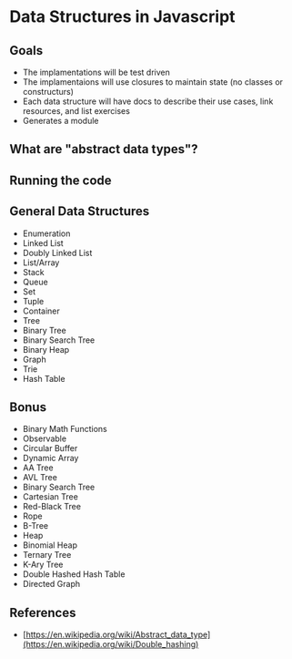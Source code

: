# Data Structures in Javascript

## Goals
* The implamentations will be test driven
* The implamentaions will use closures to maintain state (no classes or constructurs)
* Each data structure will have docs to describe their use cases, link resources, and list exercises 
* Generates a module

## What are "abstract data types"?

## Running the code 

## General Data Structures
* Enumeration
* Linked List
* Doubly Linked List
* List/Array
* Stack
* Queue
* Set
* Tuple 
* Container 
* Tree
* Binary Tree
* Binary Search Tree
* Binary Heap
* Graph 
* Trie 
* Hash Table

## Bonus  
* Binary Math Functions
* Observable
* Circular Buffer
* Dynamic Array
* AA Tree
* AVL Tree
* Binary Search Tree
* Cartesian Tree
* Red-Black Tree
* Rope
* B-Tree
* Heap
* Binomial Heap
* Ternary Tree
* K-Ary Tree
* Double Hashed Hash Table
* Directed Graph 

## References
* [https://en.wikipedia.org/wiki/Abstract_data_type](https://en.wikipedia.org/wiki/Double_hashing)
